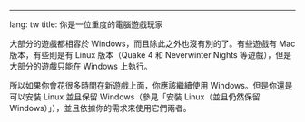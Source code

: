 

---
lang: tw
title: 你是一位重度的電腦遊戲玩家</h2>

大部分的遊戲都相容於 Windows，而且除此之外也沒有別的了。有些遊戲有 Mac 版本，有些則是有 Linux 版本（Quake 4 和 Neverwinter Nights 等遊戲），但是大部分的遊戲只能在 Windows 上執行。

所以如果你會花很多時間在新遊戲上面，你應該繼續使用 Windows。但是你還是可以安裝 Linux 並且保留 Windows（參見「安裝 Linux（並且仍然保留 Windows）」），並且依據你的需求來使用它們兩者。


